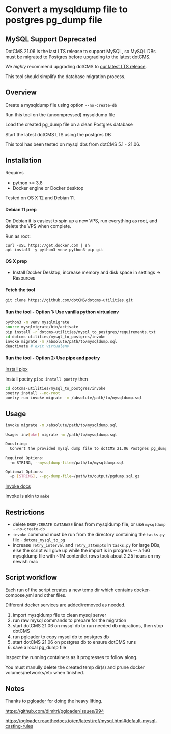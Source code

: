 # Convert a mysqldump file to postgres pg_dump file
## MySQL Support Deprecated
DotCMS 21.06 is the last LTS release to support MySQL, so MySQL DBs must be migrated to Postgres before upgrading to the latest dotCMS.

We *highly* recommend upgrading dotCMS to [our latest LTS release](https://www.dotcms.com/docs/latest/current-releases).

This tool should simplify the database migration process.

## Overview

Create a mysqldump file using option `--no-create-db`

Run this tool on the (uncompressed) mysqldump file

Load the created pg_dump file on a clean Postgres database

Start the latest dotCMS LTS using the postgres DB

This tool has been tested on mysql dbs from dotCMS 5.1 - 21.06.

## Installation
Requires 
* python >= 3.8
* Docker engine or Docker desktop

Tested on OS X 12 and Debian 11.
 
#### Debian 11 prep
On Debian it is easiest to spin up a new VPS, run everything as root, and delete the VPS when complete.

Run as root:
```
curl -sSL https://get.docker.com | sh
apt install -y python3-venv python3-pip git
```
#### OS X prep
- Install Docker Desktop, increase memory and disk space in settings -> Resources

#### Fetch the tool
`git clone https://github.com/dotCMS/dotcms-utilities.git`

#### Run the tool - Option 1: Use vanilla python virtualenv
```bash
python3 -m venv mysqlmigrate
source mysqlmigrate/bin/activate
pip install -r dotcms-utilities/mysql_to_postgres/requirements.txt
cd dotcms-utilities/mysql_to_postgres/invoke
invoke migrate -m /absolute/path/to/mysqldump.sql
deactivate # exit virtualenv
```
#### Run the tool - Option 2: Use pipx and poetry
[Install pipx](https://pypa.github.io/pipx/)

Install poetry `pipx install poetry`
then
```bash
cd dotcms-utilities/mysql_to_postgres/invoke
poetry install --no-root
poetry run invoke migrate -m /absolute/path/to/mysqldump.sql
```

## Usage
```bash
invoke migrate -m /absolute/path/to/mysqldump.sql
```

```bash
Usage: inv[oke] migrate -m /path/to/mysqldump.sql

Docstring:
  Convert the provided mysql dump file to dotCMS 21.06 Postgres pg_dump file

Required Options:
  -m STRING, --mysqldump-file=/path/to/mysqldump.sql

Optional Options:
  -p [STRING], --pg-dump-file=/path/to/output/pgdump.sql.gz
```
[Invoke docs](https://www.pyinvoke.org/) 

Invoke is akin to `make`


## Restrictions
- delete `DROP/CREATE DATABASE` lines from mysqldump file, or use `mysqldump --no-create-db`
- `invoke` command must be run from the directory containing the `tasks.py` file - `dotcms_mysql_to_pg`
- increase `retry_interval` and `retry_attempts` in `tasks.py` for large DBs, else the script will give up while the import is in progress
-- a 16G mysqldump file with ~1M contentlet rows took about 2.25 hours on my newish mac


## Script workflow
Each run of the script creates a new temp dir which contains docker-compose.yml and other files.

Different docker services are added/removed as needed.

1. import mysqldump file to clean mysql server
2. run raw mysql commands to prepare for the migration
3. start dotCMS 21.06 on mysql db to run needed db migrations, then stop dotCMS
4. run pgloader to copy mysql db to postgres db
5. start dotCMS 21.06 on postgres db to ensure dotCMS runs
6. save a local pg_dump file

Inspect the running containers as it progresses to follow along.

You must manully delete the created temp dir(s) and prune docker volumes/networks/etc when finished.

## Notes
Thanks to [pgloader](https://pgloader.readthedocs.io/en/latest/) for doing the heavy lifting. 

https://github.com/dimitri/pgloader/issues/994

https://pgloader.readthedocs.io/en/latest/ref/mysql.html#default-mysql-casting-rules 
